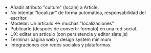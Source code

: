 - Añadir atributo "culture" (locale) a Article.
- No intentar "localizar" de forma automática, responsabilidad del escritor.
- Modelar: Un artículo <-> muchas "localizaciones"
- Publicarlo (después de convertir formato) en una red social.
- UX: editar un artículo (con persistencia y editor slate.js)
- Terminar página web y design system minimum
- Integraciones con redes sociales y plataformas.
